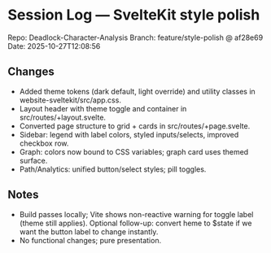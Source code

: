 # Session Log — SvelteKit style polish

Repo: Deadlock-Character-Analysis
Branch: feature/style-polish @ af28e69
Date: 2025-10-27T12:08:56

## Changes
- Added theme tokens (dark default, light override) and utility classes in website-sveltekit/src/app.css.
- Layout header with theme toggle and container in src/routes/+layout.svelte.
- Converted page structure to grid + cards in src/routes/+page.svelte.
- Sidebar: legend with label colors, styled inputs/selects, improved checkbox row.
- Graph: colors now bound to CSS variables; graph card uses themed surface.
- Path/Analytics: unified button/select styles; pill toggles.

## Notes
- Build passes locally; Vite shows non-reactive warning for toggle label (theme still applies). Optional follow-up: convert 	heme to $state if we want the button label to change instantly.
- No functional changes; pure presentation.
